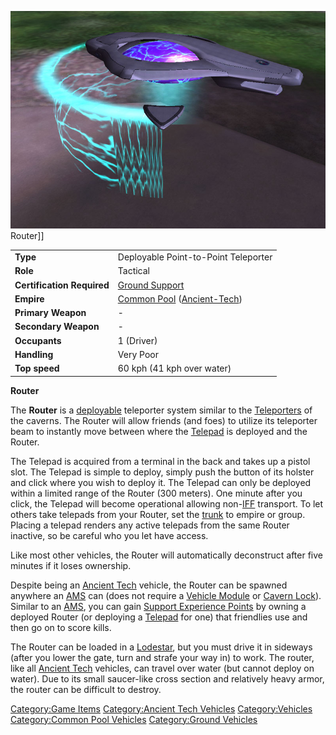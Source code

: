 ![](images/Router.jpg "fig:Router.jpg") Router\]\]

|                            |                                                                                     |
| -------------------------- | ----------------------------------------------------------------------------------- |
| **Type**                   | Deployable Point-to-Point Teleporter                                                |
| **Role**                   | Tactical                                                                            |
| **Certification Required** | [Ground Support](Ground_Support.md "wikilink")                                      |
| **Empire**                 | [Common Pool](Common_Pool.md "wikilink") ([Ancient-Tech](Ancient.$1.md "wikilink")) |
| **Primary Weapon**         | \-                                                                                  |
| **Secondary Weapon**       | \-                                                                                  |
| **Occupants**              | 1 (Driver)                                                                          |
| **Handling**               | Very Poor                                                                           |
| **Top speed**              | 60 kph (41 kph over water)                                                          |

**Router**

The **Router** is a [deployable](deploy.md "wikilink") teleporter system
similar to the [Teleporters](Teleporter.md "wikilink") of the caverns. The
Router will allow friends (and foes) to utilize its teleporter beam to
instantly move between where the [Telepad](Telepad.md "wikilink") is
deployed and the Router.

The Telepad is acquired from a terminal in the back and takes up a
pistol slot. The Telepad is simple to deploy, simply push the button of
its holster and click where you wish to deploy it. The Telepad can only
be deployed within a limited range of the Router (300 meters). One
minute after you click, the Telepad will become operational allowing
non-[IFF](IFF.md "wikilink") transport. To let others take telepads from
your Router, set the [trunk](trunk.md "wikilink") to empire or group.
Placing a telepad renders any active telepads from the same Router
inactive, so be careful who you let have access.

Like most other vehicles, the Router will automatically deconstruct
after five minutes if it loses ownership.

Despite being an [Ancient Tech](Ancient_Tech.md "wikilink") vehicle, the
Router can be spawned anywhere an [AMS](AMS.md "wikilink") can (does not
require a [Vehicle Module](Vehicle_Module.md "wikilink") or [Cavern
Lock](Cavern_Lock.md "wikilink")). Similar to an [AMS](AMS.md "wikilink"), you
can gain [Support Experience
Points](Support_Experience_Points.md "wikilink") by owning a deployed
Router (or deploying a [Telepad](Telepad.md "wikilink") for one) that
friendlies use and then go on to score kills.

The Router can be loaded in a [Lodestar](Lodestar.md "wikilink"), but you
must drive it in sideways (after you lower the gate, turn and strafe
your way in) to work. The router, like all [Ancient
Tech](Ancient_Tech.md "wikilink") vehicles, can travel over water (but
cannot deploy on water). Due to its small saucer-like cross section and
relatively heavy armor, the router can be difficult to destroy.

[Category:Game Items](Category:Game_Items.md "wikilink") [Category:Ancient
Tech Vehicles](Category:Ancient_Tech_Vehicles.md "wikilink")
[Category:Vehicles](Category:Vehicles.md "wikilink") [Category:Common Pool
Vehicles](Category:Common_Pool_Vehicles.md "wikilink") [Category:Ground
Vehicles](Category:Ground_Vehicles.md "wikilink")
